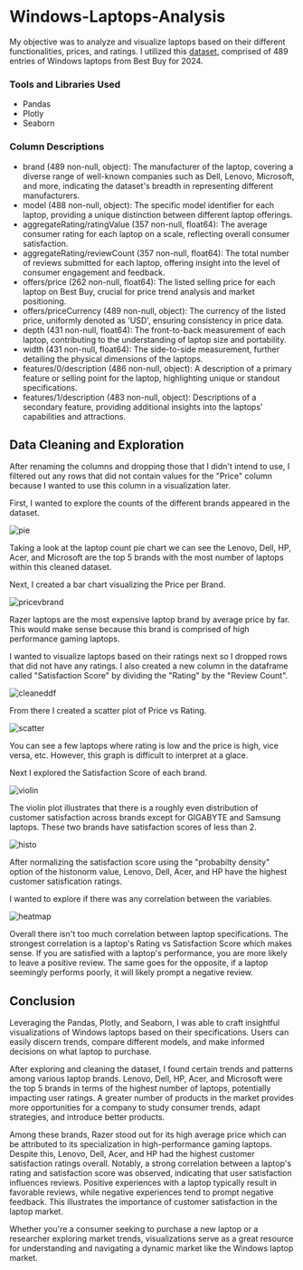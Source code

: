 # Windows-Laptops-Analysis

My objective was to analyze and visualize laptops based on their different functionalities, prices, and ratings. I utilized this [dataset](https://www.kaggle.com/datasets/kanchana1990/best-buy-2024-windows-laptops?resource=download), comprised of 489 entries of Windows laptops from Best Buy for 2024. 

### Tools and Libraries Used
* Pandas
* Plotly
* Seaborn

### Column Descriptions

* brand (489 non-null, object): The manufacturer of the laptop, covering a diverse range of well-known companies such as Dell, Lenovo, Microsoft, and more, indicating the dataset's breadth in representing different manufacturers.
* model (488 non-null, object): The specific model identifier for each laptop, providing a unique distinction between different laptop offerings.
* aggregateRating/ratingValue (357 non-null, float64): The average consumer rating for each laptop on a scale, reflecting overall consumer satisfaction.
* aggregateRating/reviewCount (357 non-null, float64): The total number of reviews submitted for each laptop, offering insight into the level of consumer engagement and feedback.
* offers/price (262 non-null, float64): The listed selling price for each laptop on Best Buy, crucial for price trend analysis and market positioning.
* offers/priceCurrency (489 non-null, object): The currency of the listed price, uniformly denoted as 'USD', ensuring consistency in price data.
* depth (431 non-null, float64): The front-to-back measurement of each laptop, contributing to the understanding of laptop size and portability.
* width (431 non-null, float64): The side-to-side measurement, further detailing the physical dimensions of the laptops.
* features/0/description (486 non-null, object): A description of a primary feature or selling point for the laptop, highlighting unique or standout specifications.
* features/1/description (483 non-null, object): Descriptions of a secondary feature, providing additional insights into the laptops' capabilities and attractions.

## Data Cleaning and Exploration

After renaming the columns and dropping those that I didn't intend to use, I filtered out any rows that did not contain values for the "Price" column because I wanted to use this column in a visualization later.

First, I wanted to explore the counts of the different brands appeared in the dataset.

![pie](Images/pie.png)

Taking a look at the laptop count pie chart we can see the Lenovo, Dell, HP, Acer, and Microsoft are the top 5 brands with the most number of laptops within this cleaned dataset.


Next, I created a bar chart visualizing the Price per Brand. 

![pricevbrand](Images/pricevsbrand.PNG) 

Razer laptops are the most expensive laptop brand by average price by far. This would make sense because this brand is comprised of high performance gaming laptops.

I wanted to visualize laptops based on their ratings next so I dropped rows that did not have any ratings. I also created a new column in the dataframe called "Satisfaction Score" by dividing the "Rating" by the "Review Count". 

![cleaneddf](Images/cleaneddf.PNG) 

From there I created a scatter plot of Price vs Rating. 

![scatter](Images/scatter.png)

You can see a few laptops where rating is low and the price is high, vice versa, etc. However, this graph is difficult to interpret at a glace.

Next I explored the Satisfaction Score of each brand. 

![violin](Images/violin.PNG)

The violin plot illustrates that there is a roughly even distribution of customer satisfaction across brands except for GIGABYTE and Samsung laptops. These two brands have satisfaction scores of less than 2.

![histo](Images/histo.PNG)

After normalizing the satisfaction score using the "probabilty density" option of the histonorm value, Lenovo, Dell, Acer, and HP have the highest customer satisfication ratings. 

I wanted to explore if there was any correlation between the variables. 

![heatmap](Images/heatmap.PNG)

Overall there isn't too much correlation between laptop specifications. The strongest correlation is a laptop's Rating vs Satisfaction Score which makes sense. If you are satisfied with a laptop's performance, you are more likely to leave a positive review. The same goes for the opposite, if a laptop seemingly performs poorly, it will likely prompt a negative review.

## Conclusion 

Leveraging the Pandas, Plotly, and Seaborn, I was able to craft insightful visualizations of Windows laptops based on their specifications. Users can easily discern trends, compare different models, and make informed decisions on what laptop to purchase. 

After exploring and cleaning the dataset, I found certain trends and patterns among various laptop brands. Lenovo, Dell, HP, Acer, and Microsoft were the top 5 brands in terms of the highest number of laptops, potentially impacting user ratings. A greater number of products in the market provides more opportunities for a company to study consumer trends, adapt strategies, and introduce better products. 

Among these brands, Razer stood out for its high average price which can be attributed to its specialization in high-performance gaming laptops. Despite this, Lenovo, Dell, Acer, and HP had the highest customer satisfaction ratings overall. Notably, a strong correlation between a laptop's rating and satisfaction score was observed, indicating that user satisfaction influences reviews. Positive experiences with a laptop typically result in favorable reviews, while negative experiences tend to prompt negative feedback. This illustrates the importance of customer satisfaction in the laptop market.

Whether you're a consumer seeking to purchase a new laptop or a researcher exploring market trends, visualizations serve as a great resource for understanding and navigating a dynamic market like the Windows laptop market.